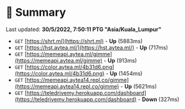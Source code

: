 # 📖 Summary
Last updated: **30/5/2022, 7:50:11 PTG "Asia/Kuala_Lumpur"**

- `GET` [https://shrt.ml](https://shrt.ml) - **Up** (5883ms)
- `GET` [https://hst.aytea.ml/](https://hst.aytea.ml/) - **Up** (717ms)
- `GET` [https://memeapi.aytea.ml/gimme](https://memeapi.aytea.ml/gimme) - **Up** (913ms)
- `GET` [https://color.aytea.ml/4b31d6.png](https://color.aytea.ml/4b31d6.png) - **Up** (1454ms)
- `GET` [https://memeapi.aytea14.repl.co/gimme](https://memeapi.aytea14.repl.co/gimme) - **Up** (5621ms)
- `GET` [https://teledrivemy.herokuapp.com/dashboard](https://teledrivemy.herokuapp.com/dashboard) - **Down** (327ms)
